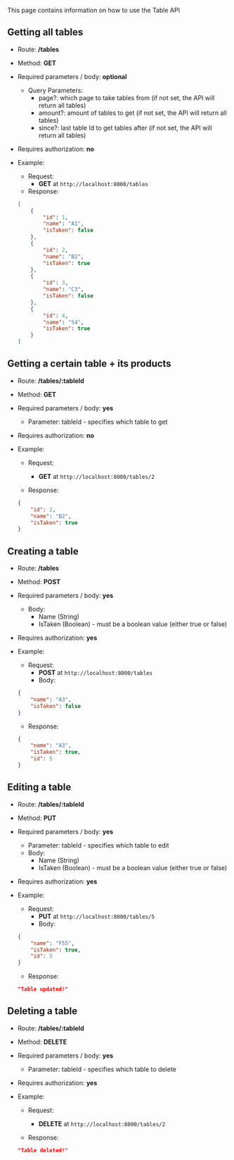 This page contains information on how to use the Table API

## Getting all tables

- Route: **/tables**

- Method: **GET**

- Required parameters / body: **optional**
    - Query Parameters:
        - page?: which page to take tables from (if not set, the API will return all tables)
        - amount?: amount of tables to get (if not set, the API will return all tables)
		- since?: last table Id to get tables after (if not set, the API will return all tables)

- Requires authorization: **no**

- Example:
	- Request:
		- **GET** at `http://localhost:8000/tables`
	- Response:

	```json
    [
        {
            "id": 1,
            "name": "A1",
            "isTaken": false
        },
        {
            "id": 2,
            "name": "B2",
            "isTaken": true
        },
        {
            "id": 3,
            "name": "C3",
            "isTaken": false
        },
        {
            "id": 4,
            "name": "54",
            "isTaken": true
        }
    ]
	```

## Getting a certain table + its products

- Route: **/tables/:tableId**

- Method: **GET**

- Required parameters / body: **yes**
	- Parameter: tableId - specifies which table to get

- Requires authorization: **no**

- Example:
	- Request:
		- **GET** at `http://localhost:8000/tables/2`
		
	- Response:
	```json
    {
        "id": 2,
        "name": "B2",
        "isTaken": true
    }
	```


## Creating a table

- Route: **/tables**

- Method: **POST**

- Required parameters / body: **yes**
	- Body:
		- Name (String)
		- IsTaken (Boolean) - must be a boolean value (either true or false)

- Requires authorization: **yes**

- Example:
	- Request:
		- **POST** at `http://localhost:8000/tables`
		- Body:
	```json
    {
        "name": "A3",
        "isTaken": false
    }
	```

	- Response:

	```json
    {
        "name": "A3",
        "isTaken": true,
        "id": 5
    }
	```

## Editing a table

- Route: **/tables/:tableId**

- Method: **PUT**

- Required parameters / body: **yes**
	- Parameter: tableId - specifies which table to edit
	- Body:
		- Name (String)
		- IsTaken (Boolean) - must be a boolean value (either true or false)

- Requires authorization: **yes**

- Example:
	- Request:
		- **PUT** at `http://localhost:8000/tables/5`
		- Body:
	```json
    {
        "name": "F55",
        "isTaken": true,
        "id": 5
    }
	```

	- Response:

	```json
	"Table updated!"
	```

## Deleting a table

- Route: **/tables/:tableId**

- Method: **DELETE**

- Required parameters / body: **yes**
	- Parameter: tableId - specifies which table to delete

- Requires authorization: **yes**

- Example:
	- Request:
		- **DELETE** at `http://localhost:8000/tables/2`

	- Response:

	```json
	"Table deleted!"
	```
